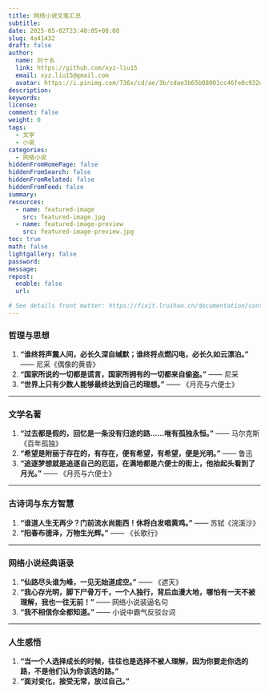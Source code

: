 ```yaml
---
title: 网络小说文笔汇总
subtitle:
date: 2025-05-02T23:40:05+08:00
slug: 4a41432
draft: false
author:
  name: 刘十五
  link: https://github.com/xyz-liu15
  email: xyz.liu15@gmail.com
  avatar: https://i.pinimg.com/736x/cd/ae/3b/cdae3b65b08001cc46fe0c932e786ea1.jpg
description:
keywords:
license:
comment: false
weight: 0
tags:
  - 文学
  - 小说
categories:
  - 网络小说
hiddenFromHomePage: false
hiddenFromSearch: false
hiddenFromRelated: false
hiddenFromFeed: false
summary:
resources:
  - name: featured-image
    src: featured-image.jpg
  - name: featured-image-preview
    src: featured-image-preview.jpg
toc: true
math: false
lightgallery: false
password:
message:
repost:
  enable: false
  url:

# See details front matter: https://fixit.lruihao.cn/documentation/content-management/introduction/#front-matter
---
```


<!--more-->

### **哲理与思想**
1. **“谁终将声震人间，必长久深自缄默；谁终将点燃闪电，必长久如云漂泊。”** —— 尼采《偶像的黄昏》  
2. **“国家所说的一切都是谎言，国家所拥有的一切都来自偷盗。”** —— 尼采  
3. **“世界上只有少数人能够最终达到自己的理想。”** —— 《月亮与六便士》  

---

### **文学名著**
1. **“过去都是假的，回忆是一条没有归途的路……唯有孤独永恒。”** —— 马尔克斯《百年孤独》  
2. **“希望是附丽于存在的，有存在，便有希望，有希望，便是光明。”** —— 鲁迅  
3. **“追逐梦想就是追逐自己的厄运，在满地都是六便士的街上，他抬起头看到了月光。”** —— 《月亮与六便士》  

---

### **古诗词与东方智慧**
1. **“谁道人生无再少？门前流水尚能西！休将白发唱黄鸡。”** —— 苏轼《浣溪沙》  
2. **“阳春布德泽，万物生光辉。”** —— 《长歌行》  

---

### **网络小说经典语录**
1. **“仙路尽头谁为峰，一见无始道成空。”** —— 《遮天》  
2. **“我心存光明，脚下尸骨万千，一个人独行，背后血漫大地，哪怕有一天不被理解，我也一往无前！”** —— 网络小说装逼名句  
3. **“我不相信你全都知道。”** —— 小说中霸气反驳台词  

---

### **人生感悟**
1. **“当一个人选择成长的时候，往往也是选择不被人理解，因为你要走你选的路，不是他们认为你该选的路。”**   
2. **“面对变化，接受无常，放过自己。”**   

